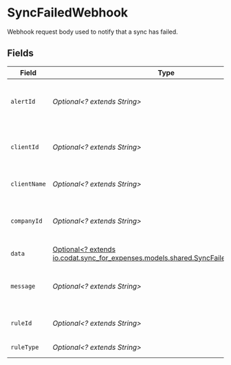 # SyncFailedWebhook

Webhook request body used to notify that a sync has failed.


## Fields

| Field                                                                                                                              | Type                                                                                                                               | Required                                                                                                                           | Description                                                                                                                        | Example                                                                                                                            |
| ---------------------------------------------------------------------------------------------------------------------------------- | ---------------------------------------------------------------------------------------------------------------------------------- | ---------------------------------------------------------------------------------------------------------------------------------- | ---------------------------------------------------------------------------------------------------------------------------------- | ---------------------------------------------------------------------------------------------------------------------------------- |
| `alertId`                                                                                                                          | *Optional<? extends String>*                                                                                                       | :heavy_minus_sign:                                                                                                                 | Unique identifier of the webhook event.                                                                                            |                                                                                                                                    |
| `clientId`                                                                                                                         | *Optional<? extends String>*                                                                                                       | :heavy_minus_sign:                                                                                                                 | Unique identifier for your client in Codat.                                                                                        |                                                                                                                                    |
| `clientName`                                                                                                                       | *Optional<? extends String>*                                                                                                       | :heavy_minus_sign:                                                                                                                 | Name of your client in Codat.                                                                                                      |                                                                                                                                    |
| `companyId`                                                                                                                        | *Optional<? extends String>*                                                                                                       | :heavy_minus_sign:                                                                                                                 | Unique identifier for your SMB in Codat.                                                                                           | 8a210b68-6988-11ed-a1eb-0242ac120002                                                                                               |
| `data`                                                                                                                             | [Optional<? extends io.codat.sync_for_expenses.models.shared.SyncFailedWebhookData>](../../models/shared/SyncFailedWebhookData.md) | :heavy_minus_sign:                                                                                                                 | N/A                                                                                                                                |                                                                                                                                    |
| `message`                                                                                                                          | *Optional<? extends String>*                                                                                                       | :heavy_minus_sign:                                                                                                                 | A human readable message about the webhook.                                                                                        |                                                                                                                                    |
| `ruleId`                                                                                                                           | *Optional<? extends String>*                                                                                                       | :heavy_minus_sign:                                                                                                                 | Unique identifier for the rule.                                                                                                    |                                                                                                                                    |
| `ruleType`                                                                                                                         | *Optional<? extends String>*                                                                                                       | :heavy_minus_sign:                                                                                                                 | The type of rule.                                                                                                                  |                                                                                                                                    |